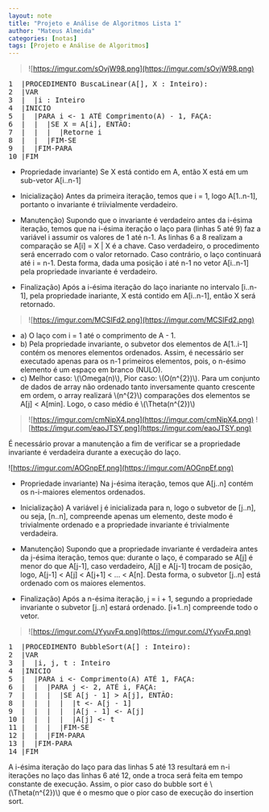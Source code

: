 ```yaml
---
layout: note
title: "Projeto e Análise de Algoritmos Lista 1"
author: "Mateus Almeida"
categories: [notas]
tags: [Projeto e Análise de Algoritmos]
---
```


>![https://imgur.com/sOvjW98.png](https://imgur.com/sOvjW98.png)

<pre class="responsive-latex">
1  |PROCEDIMENTO BuscaLinear(A[], X : Inteiro):
2  |VAR
3  |  |i : Inteiro
4  |INICIO
5  |  |PARA i <- 1 ATÉ Comprimento(A) - 1, FAÇA:
6  |  |  |SE X = A[i], ENTÃO:
7  |  |  |  |Retorne i
8  |  |  |FIM-SE
9  |  |FIM-PARA
10 |FIM
</pre>

- Propriedade invariante) Se X está contido em A, então X está em um sub-vetor A[i..n-1]

- Inicialização) Antes da primeira iteração, temos que i = 1, logo A[1..n-1], portanto o invariante é triivialmente verdadeiro.

- Manutenção) Supondo que o invariante é verdadeiro antes da i-ésima iteração, temos que na i-ésima iteração o laço para (linhas 5 até 9) faz a variável i assumir os valores de 1 até n-1. As linhas 6 a 8 realizam a comparação se A[i] = X \| X é a chave. Caso verdadeiro, o procedimento será encerrado com o valor retornado. Caso contrário, o laço continuará até i = n-1. Desta forma, dada uma posição i até n-1 no vetor A[i..n-1] pela propriedade invariante é verdadeiro.

- Finalização) Após a i-ésima iteração do laço inariante no intervalo [i..n-1], pela propriedade inariante, X está contido em A[i..n-1], então X será retornado.

>![https://imgur.com/MCSIFd2.png](https://imgur.com/MCSIFd2.png)

- a) O laço com i = 1 até o comprimento de A - 1.
- b) Pela propriedade invariante, o subvetor dos elementos de A[1..i-1] contém os menores elementos ordenados. Assim, é necessário ser executado apenas para os n-1 primeiros elementos, pois, o n-ésimo elemento é um espaço em branco (NULO).
- c) Melhor caso: \\(\Omega(n)\\), Pior caso: \\(O(n^{2})\\). Para um conjunto de dados de array não ordenado tanto inversamente quanto crescente em ordem, o array realizará \\(n^{2}\\) comparações dos elementos se A[j] < A[min]. Logo, o caso médio é  \\(\Theta(n^{2})\\)


>![https://imgur.com/cmNipX4.png](https://imgur.com/cmNipX4.png)
>![https://imgur.com/eaoJTSY.png](https://imgur.com/eaoJTSY.png)

É necessário provar a manutenção a fim de verificar se a propriedade invariante é verdadeira durante a execução do laço.

![https://imgur.com/AOGnpEf.png](https://imgur.com/AOGnpEf.png)

- Propriedade invariante) Na j-ésima iteração, temos que A[j..n] contém os n-i-maiores elementos ordenados.

- Inicialização) A variável j é inicializada para n, logo o subvetor de [j..n], ou seja, [n..n], compreende apenas um elemento, deste modo é trivialmente ordenado e a propriedade invariante é trivialmente verdadeira.

- Manutenção) Supondo que a propriedade invariante é verdadeira antes da j-ésima iteração, temos que: durante o laço, é comparado se A[j] é menor do que A[j-1], caso verdadeiro, A[j] e A[j-1] trocam de posição, logo, A[j-1] < A[j] < A[j+1] < ... < A[n]. Desta forma, o subvetor [j..n] está ordenado com os maiores elementos. 

- Finalização) Após a n-ésima iteração, j = i + 1,  segundo a propriedade invariante o subvetor [j..n] estará ordenado. [i+1..n] compreende todo o vetor. 

>![https://imgur.com/JYyuvFq.png](https://imgur.com/JYyuvFq.png)

<pre class="responsive-latex">
1  |PROCEDIMENTO BubbleSort(A[] : Inteiro):
2  |VAR
3  |  |i, j, t : Inteiro
4  |INICIO
5  |  |PARA i <- Comprimento(A) ATÉ 1, FAÇA:
6  |  |  |PARA j <- 2, ATÉ i, FAÇA:
7  |  |  |  |SE A[j - 1] > A[j], ENTÃO:
8  |  |  |  |  |t <- A[j - 1]
9  |  |  |  |  |A[j - 1] <- A[j]
10 |  |  |  |  |A[j] <- t
11 |  |  |  |FIM-SE
12 |  |  |FIM-PARA
13 |  |FIM-PARA
14 |FIM
</pre>

A i-ésima iteração do laço para das linhas 5 até 13 resultará em n-i iterações no laço das linhas 6 até 12, onde a troca será feita em tempo constante de execução. Assim, o pior caso do bubble sort é \\(\Theta(n^{2})\\) que é o mesmo que o pior caso de execução do insertion sort.